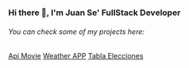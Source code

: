 ### Hi there 👋, I'm Juan Se' FullStack Developer

###### You can check some of my projects here:

[Api Movie](https://movie-api-zeta.vercel.app/)
[Weather APP](https://weather-app-jse.vercel.app/)
[Tabla Elecciones](https://tabla-elecciones.herokuapp.com/)

<!--
**Juanse036/Juanse036** is a ✨ _special_ ✨ repository because its `README.md` (this file) appears on your GitHub profile.

Here are some ideas to get you started:

- 🔭 I’m currently working on ...
- 🌱 I’m currently learning ...
- 👯 I’m looking to collaborate on ...
- 🤔 I’m looking for help with ...
- 💬 Ask me about ...
- 📫 How to reach me: ...
- 😄 Pronouns: ...
- ⚡ Fun fact: ...
-->
